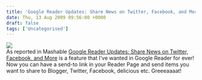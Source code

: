 ```yaml
---
title: 'Google Reader Updates: Share News on Twitter, Facebook, and More'
date: Thu, 13 Aug 2009 09:56:00 +0000
draft: false
tags: ['Uncategorised']
---
```


[![](https://blog.cpjobling.net/wp-content/uploads/2016/11/9b56d-greedersendto.png?w=300)](https://blog.cpjobling.net/wp-content/uploads/2016/11/9b56d-greedersendto.png)  
As reported in Mashable [Google Reader Updates: Share News on Twitter, Facebook, and More](http://mashable.com/2009/08/12/google-reader-send-to/) is a feature that I’ve wanted in Google Reader for ever! Now you can have a send-to link in your Reader Page and send items you want to share to Blogger, Twitter, Facebook, delicious etc. Greeeaaaat!